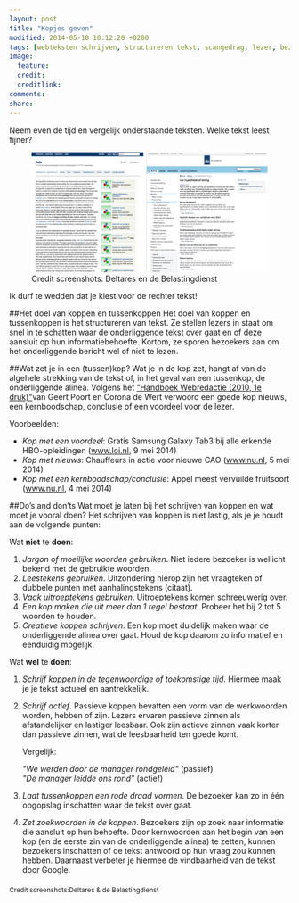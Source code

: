 ```yaml
---
layout: post
title: "Kopjes geven"
modified: 2014-05-10 10:12:20 +0200
tags: [webteksten schrijven, structureren tekst, scangedrag, lezer, bezoeker, tekstkoppen]
image:
  feature: 
  credit: 
  creditlink:
comments: 
share: 
---
```

Neem even de tijd en vergelijk onderstaande teksten. Welke tekst leest
fijner?
<figure>
<a href="../images/koppen.jpg" ><img src="../thumbnails/koppen_resized.jpg" alt="Voorbeelden van webteksten
met en zonder tussenkoppen" title="Voorbeelden van webteksten met en
zonder tussenkoppen"></a>
<figcaption> Credit screenshots: Deltares en de Belastingdienst</figcaption>
</figure>
Ik durf te wedden dat je kiest voor de rechter tekst!

##Het doel van koppen en tussenkoppen
Het doel van koppen en tussenkoppen is het structureren van tekst. Ze
stellen lezers in staat om snel in te schatten waar de onderliggende
tekst over gaat en of deze aansluit op hun informatiebehoefte. Kortom,
ze sporen bezoekers aan om het onderliggende bericht wel of niet te
lezen.

##Wat zet je in een (tussen)kop?
Wat je in de kop zet, hangt af van de algehele strekking van de tekst of, in het geval van een tussenkop, de onderliggende alinea. 
Volgens het <a href="http://www.bol.com/nl/p/handboek-webredactie/1001004009905814">
“Handboek Webredactie (2010, 1e druk)"</a>van Geert Poort en
Corona de Wert verwoord een goede kop nieuws, een kernboodschap,
conclusie of een voordeel voor de lezer.

Voorbeelden:

-  _Kop met een voordeel_: Gratis Samsung Galaxy Tab3 bij alle erkende
   HBO-opleidingen (www.loi.nl, 9 mei 2014)  
- _Kop met nieuws_: Chauffeurs in actie voor nieuwe
 CAO (www.nu.nl, 5 mei 2014)  
-  _Kop met een kernboodschap/conclusie_: Appel meest vervuilde
 fruitsoort (www.nu.nl, 4 mei 2014)

##Do’s and don’ts
Wat moet je laten bij het schrijven van koppen en wat moet je vooral doen?
Het schrijven van koppen is niet lastig, als je je houdt aan de volgende punten:

Wat **niet** te **doen**:

1.	_Jargon of moeilijke woorden gebruiken_. Niet iedere bezoeker is wellicht bekend met de gebruikte woorden. 
2.	_Leestekens gebruiken_. Uitzondering hierop zijn het vraagteken of dubbele punten met aanhalingstekens (citaat).
3.	_Vaak uitroeptekens gebruiken_. Uitroeptekens komen schreeuwerig over. 
4.	_Een kop maken die uit meer dan 1 regel bestaat_. Probeer het bij 2 tot 5 woorden te houden. 
5.	_Creatieve koppen schrijven_. Een kop moet duidelijk maken waar de onderliggende alinea over gaat. Houd de kop daarom zo informatief en eenduidig mogelijk. 

Wat **wel** te **doen**:

1.	_Schrijf koppen in de tegenwoordige of toekomstige tijd_. Hiermee maak je je tekst actueel en aantrekkelijk. 
2.	_Schrijf actief_. Passieve koppen bevatten een vorm van de werkwoorden worden, hebben of zijn. Lezers ervaren passieve
      zinnen als afstandelijker en lastiger leesbaar.  Ook zijn actieve zinnen vaak korter dan passieve zinnen, wat de
      leesbaarheid ten goede komt.

	Vergelijk:
	
	 _"We werden door de manager rondgeleid"_ (passief)  
	 _"De manager leidde ons rond"_ (actief)
	
3.	_Laat tussenkoppen een rode draad vormen_. De bezoeker kan zo in één oogopslag inschatten waar de tekst over gaat. 
4.	_Zet zoekwoorden in de koppen_. Bezoekers zijn op zoek naar informatie die aansluit op hun behoefte. Door kernwoorden aan het begin van een kop (en de eerste zin van de onderliggende alinea) te zetten, kunnen bezoekers inschatten of de tekst antwoord op hun vraag zou kunnen  hebben. Daarnaast verbeter je hiermee de vindbaarheid van de tekst door Google.



<p><sub>Credit screenshots:Deltares & de Belastingdienst</sub></p>




